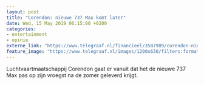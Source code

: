 ```yaml
---
layout: post
title: "Corendon: nieuwe 737 Max komt later"
date: Wed, 15 May 2019 06:15:00 +0200
categories: 
- entertainment 
- opinie 
externe_link: "https://www.telegraaf.nl/financieel/3587989/corendon-nieuwe-737-max-komt-later"
feature_image: "https://www.telegraaf.nl/images/1200x630/filters:format(jpeg):quality(80)/cdn-kiosk-api.telegraaf.nl/bededec4-767b-11e9-809c-0255c322e81b.jpg"
---
```


<p class="intro">Luchtvaartmaatschappij Corendon gaat er vanuit dat het de nieuwe 737 Max pas op zijn vroegst na de zomer geleverd krijgt.</p>
